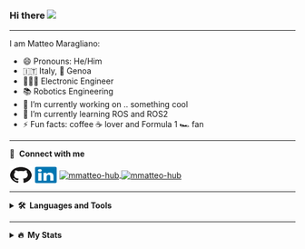 ### Hi there <a><img src="https://media.giphy.com/media/hvRJCLFzcasrR4ia7z/giphy.gif" width="5%"></a>
---

I am Matteo Maragliano:
- 😄 Pronouns: He/Him
- 🇮🇹 Italy, 📍 Genoa
- 👨🏻‍🎓 Electronic Engineer
- 📚 Robotics Engineering
- 🔭 I’m currently working on .. something cool
- 🌱 I’m currently learning ROS and ROS2
- ⚡️ Fun facts: coffee ☕️ lover and Formula 1 🏎 fan
---

🔗 &nbsp;**Connect with me**
<p align="left">
  <a href="https://github.com/mmatteo-hub" target="blank"><img align="center" src="https://raw.githubusercontent.com/devicons/devicon/master/icons/github/github-original.svg" alt="mmatteo-hub" height="30" width="40" /></a>
<a href="https://www.linkedin.com/in/matteo-maragliano-1b0202234" target="blank"><img align="center" src="https://raw.githubusercontent.com/devicons/devicon/master/icons/linkedin/linkedin-original.svg" alt="mmatteo-hub" height="30" width="40" /></a>
<a href="https://t.me/Smizz99" target="blank"><img align="center" src="https://upload.wikimedia.org/wikipedia/commons/8/82/Telegram_logo.svg" alt="mmatteo-hub" height="30" width="40" />
<a href="https://www.instagram.com/accounts/login/?next=/matteo_maragliano/" target="blank"><img align="center" src="https://raw.githubusercontent.com/rahuldkjain/github-profile-readme-generator/master/src/images/icons/Social/instagram.svg" alt="mmatteo-hub" height="30" width="40" /></a>

---

<details>
  <summary><b>🛠️&nbsp;&nbsp;Languages&nbsp;and&nbsp;Tools</b></summary>
  <br/>
  <p align="left"> <a href="https://angular.io" target="_blank">
  <img src="https://www.vectorlogo.zone/logos/git-scm/git-scm-icon.svg" alt="git" width="40" height="40"/> </a> <a href="https://grafana.com" target="_blank"> 
  <img src="https://raw.githubusercontent.com/devicons/devicon/master/icons/c/c-original.svg" alt="c" width="40" height="40"/> </a> <a href="https://www.w3schools.com/c/index.php" target="_blank"> 
  <img src="https://raw.githubusercontent.com/devicons/devicon/master/icons/cplusplus/cplusplus-original.svg" alt="cplusplus" width="40" height="40"/> </a> <a href="https://www.w3schools.com/CPP/default.asp" target="_blank">
  <img src="https://raw.githubusercontent.com/devicons/devicon/master/icons/csharp/csharp-original.svg" alt="csharp" width="40" height="40"/> </a> <a href="https://docs.microsoft.com/en-us/dotnet/csharp/">
  <img src="https://upload.wikimedia.org/wikipedia/commons/b/bb/Ros_logo.svg" alt="csharp" width="40" height="40"/> </a> <a href="https://www.ros.org">
  <img src="https://raw.githubusercontent.com/devicons/devicon/master/icons/linux/linux-original.svg" alt="linux" width="40" height="40"/> </a> <a href="https://ubuntu.com" target="_blank"> 
  <img src="https://upload.wikimedia.org/wikipedia/commons/3/34/Windows_logo_-_2012_derivative.svg" alt="windows" width="40" height="40"/> </a> <a href="https://www.microsoft.com/en-us/windows" target="_blank"> 
  <img src="https://raw.githubusercontent.com/devicons/devicon/master/icons/apple/apple-original.svg" alt="apple" width="40" height="40"/> </a> <a href="https://www.apple.com" target="_blank">
  <img src="https://raw.githubusercontent.com/devicons/devicon/master/icons/latex/latex-original.svg" alt="latex" width="40" height="40"/> </a> <a href="https://www.latex-project.org" target="_blank">
  <img src="https://raw.githubusercontent.com/devicons/devicon/master/icons/matlab/matlab-original.svg" alt="matlab" width="40" height="40"/> </a> <a href="https://matlab.mathworks.com" target="_blank">
  <img src="https://raw.githubusercontent.com/devicons/devicon/master/icons/vscode/vscode-original.svg" alt="vscode" width="40" height="40"/> </a> <a href="https://code.visualstudio.com" target="_blank">
  <img src="https://raw.githubusercontent.com/devicons/devicon/master/icons/docker/docker-original-wordmark.svg" alt="docker" width="40" height="40"/> </a> <a href="https://www.elastic.co" target="_blank"> 
  <img src="https://raw.githubusercontent.com/devicons/devicon/master/icons/python/python-original.svg" alt="python" width="40" height="40"/> </a> <a href="https://reactjs.org/" target="_blank"> 
  <img src="https://raw.githubusercontent.com/devicons/devicon/master/icons/mysql/mysql-original-wordmark.svg" alt="mysql" width="40" height="40"/> </a> <a href="https://www.nginx.com" target="_blank"> 
  <img src="https://raw.githubusercontent.com/devicons/devicon/master/icons/nodejs/nodejs-original-wordmark.svg" alt="nodejs" width="40" height="40"/> </a> <a href="https://www.php.net" target="_blank"> 
  <img src="https://raw.githubusercontent.com/devicons/devicon/master/icons/mongodb/mongodb-original-wordmark.svg" alt="mongodb" width="40" height="40"/> </a> <a href="https://www.microsoft.com/en-us/sql-server" target="_blank"> 
  <img src="https://raw.githubusercontent.com/devicons/devicon/master/icons/react/react-original-wordmark.svg" alt="react" width="40" height="40"/> </a> <a href="https://redis.io" target="_blank">
  <img src="https://www.vectorlogo.zone/logos/getpostman/getpostman-icon.svg" alt="postman" width="40" height="40"/> </a> <a href="https://github.com/puppeteer/puppeteer" target="_blank"> 
  <img src="https://raw.githubusercontent.com/devicons/devicon/master/icons/javascript/javascript-original.svg" alt="javascript" width="40" height="40"/> </a> <a href="https://jekyllrb.com/" target="_blank">
  </a>
  </p>
</details>

---

<details>
  <summary><b>🔥&nbsp;&nbsp;My Stats</b></summary>
  <br/>

  ![Profile views](https://komarev.com/ghpvc/?username=mmatteo-hub) [![Github](https://img.shields.io/github/followers/mmatteo-hub?label=Follow&style=social)](https://github.com/mmatteo-hub)

  [![Top Langs](https://github-readme-stats.vercel.app/api/top-langs/?username=mmatteo-hub&layout=compact)](https://github.com/mmatteo-hub/github-readme-stats) 
  
  ![mmatteo-hub's GitHub stats](https://github-readme-stats.vercel.app/api?username=mmatteo-hub)
